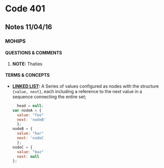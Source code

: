 # Code 401 
## Notes 11/04/16
### MOHIPS

#### QUESTIONS & COMMENTS
1. **NOTE:** Thaties


#### TERMS & CONCEPTS
  * **[LINKED LIST](https://code.tutsplus.com/articles/data-structures-with-javascript-singly-linked-list-and-doubly-linked-list--cms-23392):** A Series of values configured as nodes with the structure `{value, next}`, each including a reference to the next value in a sequence connecting the entire set;
    ```javascript
      head = null;
    var nodeA = {
      value: "foo"
      next: 'nodeB'
      };
    nodeB = {
      value: "bar"
      next: 'nodeC
      };
    nodeC = {
      value: "baz"
      next: null
    };
    
    ```

